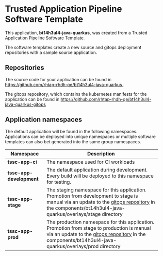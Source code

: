 # Trusted Application Pipeline Software Template

This application, **bt14h3ul4-java-quarkus**, was created from a Trusted Application Pipeline Software Template.

The software templates create a new source and gitops deployment repositories with a sample source application. 

## Repositories

The source code for your application can be found in [https://github.com/rhtap-rhdh-qe/bt14h3ul4-java-quarkus ](https://github.com/rhtap-rhdh-qe/bt14h3ul4-java-quarkus ).
 
The gitops repository, which contains the kubernetes manifests for the application can be found in 
[https://github.com/rhtap-rhdh-qe/bt14h3ul4-java-quarkus-gitops ](https://github.com/rhtap-rhdh-qe/bt14h3ul4-java-quarkus-gitops ) 

## Application namespaces 

The default application will be found in the following namespaces. Applications can be deployed into unique namespaces or multiple software templates can also bet generated into the same group namespaces.  

|  Namespace   |  Description   |  
| -------- | -------- |
| **tssc-app-ci** | The namespace used for CI workloads |
| **tssc-app-development** | The default application during development. Every build will be deployed to this namespace for testing. |
| **tssc-app-stage** | The staging namespace for this application. Promotion from development to stage is manual via an update to the [gitops repository](https://github.com/rhtap-rhdh-qe/bt14h3ul4-java-quarkus-gitops ) in the components/bt14h3ul4-java-quarkus/overlays/stage directory |
| **tssc-app-prod** | The production namespace for this application. Promotion from stage to production is manual via an update to the [gitops repository](https://github.com/rhtap-rhdh-qe/bt14h3ul4-java-quarkus-gitops ) in the components/bt14h3ul4-java-quarkus/overlays/prod directory |
